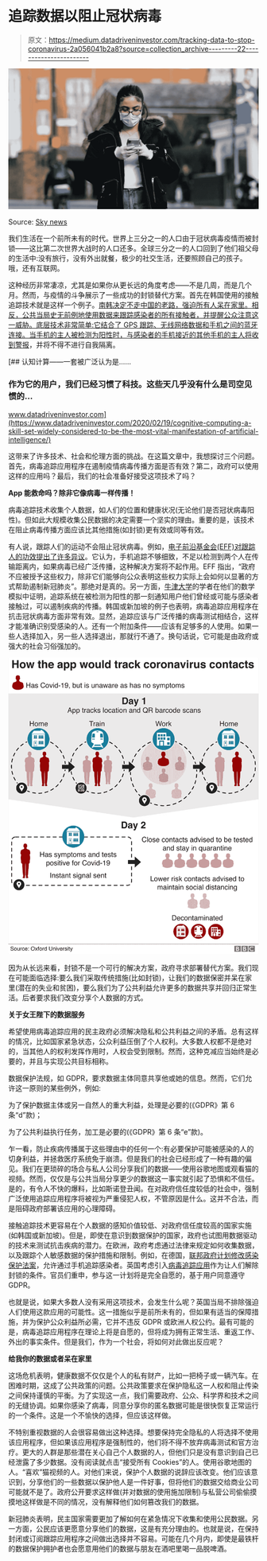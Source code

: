 # 追踪数据以阻止冠状病毒

> 原文：<https://medium.datadriveninvestor.com/tracking-data-to-stop-coronavirus-2a056041b2a8?source=collection_archive---------22----------------------->

![](img/a48f887729a96e78092ff508f8f5515e.png)

Source: [Sky news](https://news.sky.com/story/coronavirus-world-health-organisation-to-review-whether-masks-help-prevent-covid-19-spread-11967348)

我们生活在一个前所未有的时代。世界上三分之一的人口由于冠状病毒疫情而被封锁——这比第二次世界大战时的人口还多。全球三分之一的人口回到了他们祖父母的生活中:没有旅行，没有外出就餐，极少的社交生活，还要照顾自己的孩子。哦，还有互联网。

这种经历非常凄凉，尤其是如果你从更长远的角度考虑——不是几周，而是几个月。然而，与疫情的斗争展示了一些成功的封锁替代方案。首先在韩国使用的接触追踪技术就是这样一个例子。[南韩决定不走中国的老路，强迫所有人呆在家里。相反，公共当局史无前例地使用数据来跟踪感染者的所有接触者，并提醒公众注意这一威胁。底层技术非常简单:它结合了 GPS 跟踪、无线网络数据和手机之间的蓝牙连接。当手机的主人被检测为阳性时，与感染者](https://www.scmp.com/week-asia/health-environment/article/3074469/coronavirus-south-korea-cuts-infection-rate-without?fbclid=IwAR0o8rBXOgD65Tp0DS5HQxnlkKnPbWJPn0hPDLuLyuNcsoXhtK26FH4kd60)[的手机接近的其他手机的主人将收到警报](https://www.sciencemag.org/news/2020/03/cellphone-tracking-could-help-stem-spread-coronavirus-privacy-price)，并将不得不进行自我隔离。

[](https://www.datadriveninvestor.com/2020/02/19/cognitive-computing-a-skill-set-widely-considered-to-be-the-most-vital-manifestation-of-artificial-intelligence/) [## 认知计算——一套被广泛认为是……

### 作为它的用户，我们已经习惯了科技。这些天几乎没有什么是司空见惯的…

www.datadriveninvestor.com](https://www.datadriveninvestor.com/2020/02/19/cognitive-computing-a-skill-set-widely-considered-to-be-the-most-vital-manifestation-of-artificial-intelligence/) 

这带来了许多技术、社会和伦理方面的挑战。在这篇文章中，我想探讨三个问题。首先，病毒追踪应用程序在遏制疫情病毒传播方面是否有效？第二，政府可以使用这样的应用吗？最后，我们的社会准备好接受这项技术了吗？

**App 能救命吗？除非它像病毒一样传播！**

病毒追踪技术收集个人数据，如人们的位置和健康状况(无论他们是否冠状病毒阳性)。但如此大规模收集公民数据的决定需要一个坚实的理由。重要的是，该技术在阻止病毒传播方面应该比其他措施(如封锁)更有效或同等有效。

有人说，跟踪人们的运动不会阻止冠状病毒。例如，[电子前沿基金会(EFF)对跟踪人的功效提出了许多异议](https://www.eff.org/deeplinks/2020/03/governments-havent-shown-location-surveillance-would-help-contain-covid-19)。它认为，手机追踪不够细致，不足以检测到两个人在传输距离内，如果病毒已经广泛传播，这种解决方案将不起作用。EFF 指出，“政府不应被授予这些权力，除非它们能够向公众表明这些权力实际上会如何以显著的方式帮助遏制新冠肺炎”。那绝对是真的。另一方面，[牛津大学](https://github.com/BDI-pathogens/covid-19_instant_tracing/blob/master/Manuscript%20-%20Modelling%20instantaneous%20digital%20contact%20tracing.pdf)的学者在他们的数学模拟中证明，追踪系统在被检测为阳性的那一刻通知用户他们曾经或可能与感染者接触过，可以遏制疾病的传播。韩国或新加坡的例子也表明，病毒追踪应用程序在抗击冠状病毒方面非常有效。显然，追踪应该与广泛传播的病毒测试相结合，这样才能准确识别受感染的人。还有一个附加条件——应该有足够多的人使用。如果一些人选择加入，另一些人选择退出，那就行不通了。换句话说，它可能是由政府或强大的社会习俗强加的。

![](img/a7e1c9fabf740fe923311f67a5779b25.png)

因为从长远来看，封锁不是一个可行的解决方案，政府寻求部署替代方案。我们现在可能面临选择:要么我们采取传统措施(比如封锁)，让我们的数据保密并呆在家里(潜在的失业和贫困)，要么我们为了公共利益允许更多的数据共享并回归正常生活。后者要求我们改变分享个人数据的方式。

**关于女王陛下的数据服务**

希望使用病毒追踪应用的民主政府必须解决隐私和公共利益之间的矛盾。总有这样的情况，比如国家紧急状态，公众利益压倒了个人权利。大多数人权都不是绝对的，当其他人的权利发挥作用时，人权会受到限制。然而，这种克减应当始终是必要的，并且与实现公共目标相称。

数据保护法规，如 GDPR，要求数据主体同意共享他或她的信息。然而，它们允许这一原则的某些例外，例如:

为了保护数据主体或另一自然人的重大利益，处理是必要的(《GDPR》第 6 条“d”款)；

为了公共利益执行任务，加工是必要的(《GDPR》第 6 条“e”款)。

乍一看，防止疾病传播属于这些理由中的任何一个:有必要保护可能被感染的人的切身利益，并拯救医疗系统免于崩溃。但是我们的社会已经形成了一种有趣的偏见。我们在更琐碎的场合与私人公司分享我们的数据——使用谷歌地图或观看猫的视频。然而，仅仅是与公共当局分享更少的数据这一事实就引起了恐惧和不信任。是的，有令人不快的爆料，比如斯诺登丑闻。在对政府信任度较低的社会中，强制广泛使用追踪应用程序将被视为严重侵犯人权，不管原因是什么。这并不合法，而是阻碍政府部署该应用的心理障碍。

接触追踪技术更容易在个人数据的感知价值较低、对政府信任度较高的国家实施(如韩国或新加坡)。但是，即使在意识到数据保护的国家，政府也试图用数据驱动的技术来测试抗击疾病的潜力。在欧洲，政府考虑通过法律来规定如何收集数据，以及跟踪个人敏感数据的保护措施和限制。例如，在德国，[联邦政府计划修改感染保护法案](https://www.faz.net/aktuell/wirtschaft/bundesregierung-will-laender-in-der-corona-bekaempfung-entmachten-16689784.html)，允许通过手机追踪感染者。英国考虑引入[病毒追踪应用](https://www.bbc.co.uk/news/technology-52095331?fbclid=IwAR0x6jF9IOKtrWjnIQkEaS45G9GHR3w8r7Hge_Wg8VpVHrFUrL0v2xM4P7E)作为让人们解除封锁的条件。官员们重申，参与这一计划将是完全自愿的，基于用户同意遵守 GDPR。

也就是说，如果大多数人没有采用这项技术，会发生什么呢？英国当局不排除强迫人们使用这款应用的可能性。这一措施似乎是前所未有的，但如果有适当的保障措施，并为保护公众利益所必需，它并不违反 GDPR 或欧洲人权公约。最有可能的是，病毒追踪应用程序在理论上将是自愿的，但将成为拥有正常生活、重返工作、外出的事实条件。但是我们，作为一个社会，将如何对此做出反应呢？

**给我你的数据或者呆在家里**

这场危机表明，健康数据不仅仅是个人的私有财产，比如一把椅子或一辆汽车。在困难时期，这成了公共政策的问题。公共政策要求在保护隐私这一人权和阻止传染之间保持谨慎的平衡。为了实现这一点，我们需要政府、公众、科学界和技术之间的无缝协调。如果你感染了病毒，同意分享你的匿名数据可能是很快恢复正常运行的一个条件。这是一个不愉快的选择，但应该这样做。

不特别重视数据的人会很容易做出这种选择。想要保持完全隐私的人将选择不使用该应用程序，但如果该应用程序是强制性的，他们将不得不放弃病毒测试和官方治疗。更大的人群是那些潜在关心自己个人数据的人，但他们只是没有意识到自己已经泄露了多少数据。没有阅读就点击“接受所有 Cookies”的人。使用谷歌地图的人。“喜欢”猫视频的人。对他们来说，保护个人数据的说辞应该改变。他们应该意识到，分享他们的一些数据以保护他人是一件好事，但将他们的数据交给商业公司可能就不是了。政府公开要求这样做(并对数据的使用施加限制)与私营公司偷偷摸摸地这样做是不同的情况，没有解释他们如何篡改我们的数据。

新冠肺炎表明，民主国家需要更加了解如何在紧急情况下收集和使用公民数据。另一方面，公民应该更愿意分享他们的数据，这是有充分理由的。也就是说，在保持封闭或订阅跟踪应用程序之间做出选择并不容易。可能在几个月内，即使是最铁杆的数据保护拥护者也会愿意用他们的数据与朋友在酒吧里喝一品脱啤酒。